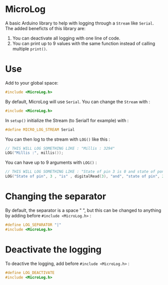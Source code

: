 
 MicroLog 
=============
A basic Arduino library to help with logging through a `Stream` like `Serial`. The added beneficts of this library are:
1. You can deactivate all logging with one line of code.
2. You can print up to 9 values with the same function instead of calling multiple `print()`.


# Use

Add to your global space:
```cpp
#include <MicroLog.h>
```

By default, MicroLog will use `Serial`. You can change the `Stream` with :
```cpp
#include <MicroLog.h>
```

In `setup()` initialize the Stream (to Serial1 for example) with :
```cpp
#define MICRO_LOG_STREAM Serial
```

You can then log to the stream with `LOG()` like this :
```cpp
// THIS WILL LOG SOMETHING LIKE : "Millis : 3294"
LOG("Millis :", millis());
```

You can have up to 9 arguments with `LOG()`  :
```cpp
// THIS WILL LOG SOMETHING LIKE : "State of pin 3 is 0 and state of pon 2 is 1"
LOG("State of pin", 3 , "is" , digitalRead(3), "and", "state of pin", 2 , "is" , digitalRead(2));
```

# Changing the separator

By default, the separator is a space " ", but this can be changed to anything by adding before `#include <MicroLog.h>` :
```cpp
#define LOG_SEPARATOR "|"
#include <MicroLog.h>
```

# Deactivate the logging

To deactive the logging, add before `#include <MicroLog.h>` :
```cpp
#define LOG_DEACTIVATE
#include <MicroLog.h>
```
